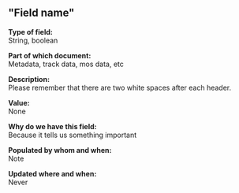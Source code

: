 ## "Field name"

**Type of field:**  
String, boolean  

**Part of which document:**  
Metadata, track data, mos data, etc  

**Description:**  
Please remember that there are two white spaces after each header. 

**Value:**  
None

**Why do we have this field:**  
Because it tells us something important  

**Populated by whom and when:**  
Note  

**Updated where and when:**  
Never  
